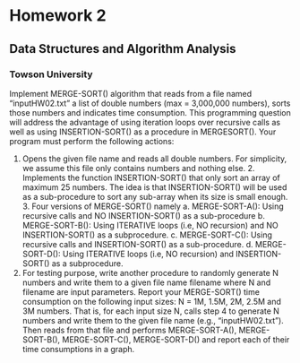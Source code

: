# Homework 2
## Data Structures and Algorithm Analysis
### Towson University
Implement MERGE-SORT() algorithm that reads from a file named “inputHW02.txt” a list of double numbers (max = 3,000,000 numbers), sorts those numbers and indicates time consumption. This programming question will address the advantage of using iteration loops over recursive calls as well as using INSERTION-SORT() as a procedure in MERGESORT(). Your program must perform the following actions: 
1. Opens the given file name and reads all double numbers. For simplicity, we assume this file only contains numbers and nothing else. 2. Implements the function INSERTION-SORT() that only sort an array of maximum 25 numbers. The idea is that INSERTION-SORT() will be used as a sub-procedure to sort any sub-array when its size is small enough. 3. Four versions of MERGE-SORT() namely a. MERGE-SORT-A(): Using recursive calls and NO INSERTION-SORT() as a sub-procedure b. MERGE-SORT-B(): Using ITERATIVE loops (i.e, NO recursion) and NO INSERTION-SORT() as a subprocedure. c. MERGE-SORT-C(): Using recursive calls and INSERTION-SORT() as a sub-procedure. d. MERGE-SORT-D(): Using ITERATIVE loops (i.e, NO recursion) and INSERTION-SORT() as a subprocedure. 
4. For testing purpose, write another procedure to randomly generate N numbers and write them to a given file name filename where N and filename are input parameters. 
Report your MERGE-SORT() time consumption on the following input sizes: N = 1M, 1.5M, 2M, 2.5M and 3M numbers. That is, for each input size N, calls step 4 to generate N numbers and write them to the given file name (e.g., “inputHW02.txt”). Then reads from that file and performs MERGE-SORT-A(), MERGE-SORT-B(), MERGE-SORT-C(), MERGE-SORT-D() and report each of their time consumptions in a graph. 
